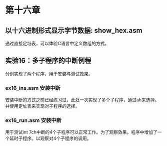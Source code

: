 
# 第十六章

## 以十六进制形式显示字节数据: show_hex.asm
通过直接定址表，可以体验C语言中定义数组的方式。


##  实验16：多子程序的中断例程
分别实现了两个程序，用于安装与测试效果。

### ex16_ins.asm 安装中断
安装中断的方式之前已经练习过，此处一次实现了多个子程序，通过ah来选择。并使用定址表来实现对子程序的选择。

### ex16_run.asm 安装中断
用于测试int 7ch中断的4个子程序可以正常工作。为了观察效果。程序中增加了一个延时子程序。以观察对4个子程序的调用。



